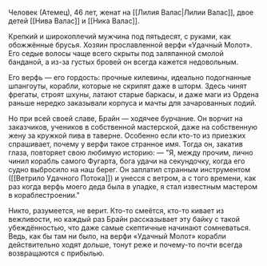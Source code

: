 Человек (Атемец), 46 лет, женат на [[Лилия Валас|Лилии Валас]], двое детей [[Нива Валас]] и [[Ника Валас]].

Крепкий и широкоплечий мужчина под пятьдесят, с руками, как обожжённые брусья. Хозяин прославленной верфи «Удачный Молот». Его седые волосы чаще всего скрыты под заляпанной смолой банданой, а из-за густых бровей он всегда кажется недовольным. 

Его верфь — его гордость: прочные килевины, идеально подогнанные шпангоуты, корабли, которые не скрипят даже в шторм. Здесь чинят фрегаты, строят шхуны, латают старые баркасы, и даже маги из Ордена раньше нередко заказывали корпуса и мачты для зачарованных лодий.

Но при всей своей славе, Брайн — ходячее бурчание. Он ворчит на заказчиков, учеников в собственной мастерской, даже на собственную жену за кружкой пива в таверне. Особенно если кто-то из приезжих спрашивает, почему у верфи такое странное имя. Тогда он, закатив глаза, повторяет свою любимую историю:
— "Я, между прочим, лично чинил корабль самого Фугарта, бога удачи на секундочку, когда его судно выбросило на наш берег. Он заплатил странным инструментом ([[Ветрило Удачного Потока]]) и унесся с ветром, а с того времени, как раз когда верфь моего деда была в упадке, я стал известным мастером в кораблестроении."

Никто, разумеется, не верит. Кто-то смеётся, кто-то кивает из вежливости, но каждый раз Брайн рассказывает эту байку с такой убеждённостью, что даже самые скептичные начинают сомневаться. Ведь, как бы там ни было, на верфи «Удачный Молот» корабли действительно ходят дольше, тонут реже и почему-то почти всегда возвращаются с прибылью.
